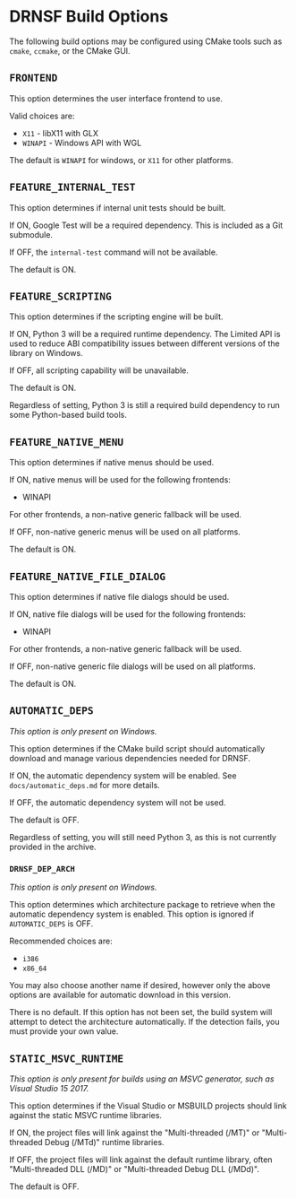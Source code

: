# DRNSF Build Options #
The following build options may be configured using CMake tools such as
`cmake`, `ccmake`, or the CMake GUI.

## `FRONTEND` ##
This option determines the user interface frontend to use.

Valid choices are:

 * `X11` - libX11 with GLX
 * `WINAPI` - Windows API with WGL

The default is `WINAPI` for windows, or `X11` for other platforms.

## `FEATURE_INTERNAL_TEST` ##
This option determines if internal unit tests should be built.

If ON, Google Test will be a required dependency. This is included as a
Git submodule.

If OFF, the `internal-test` command will not be available.

The default is ON.

## `FEATURE_SCRIPTING` ##
This option determines if the scripting engine will be built.

If ON, Python 3 will be a required runtime dependency. The Limited API
is used to reduce ABI compatibility issues between different versions
of the library on Windows.

If OFF, all scripting capability will be unavailable.

The default is ON.

Regardless of setting, Python 3 is still a required build dependency
to run some Python-based build tools.

## `FEATURE_NATIVE_MENU` ##
This option determines if native menus should be used.

If ON, native menus will be used for the following frontends:

 * WINAPI

For other frontends, a non-native generic fallback will be used.

If OFF, non-native generic menus will be used on all platforms.

The default is ON.

## `FEATURE_NATIVE_FILE_DIALOG` ##
This option determines if native file dialogs should be used.

If ON, native file dialogs will be used for the following frontends:

 * WINAPI

For other frontends, a non-native generic fallback will be used.

If OFF, non-native generic file dialogs will be used on all platforms.

The default is ON.

## `AUTOMATIC_DEPS` ##
_This option is only present on Windows._

This option determines if the CMake build script should automatically
download and manage various dependencies needed for DRNSF.

If ON, the automatic dependency system will be enabled. See
`docs/automatic_deps.md` for more details.

If OFF, the automatic dependency system will not be used.

The default is OFF.

Regardless of setting, you will still need Python 3, as this is not
currently provided in the archive.

### `DRNSF_DEP_ARCH` ###
_This option is only present on Windows._

This option determines which architecture package to retrieve when the
automatic dependency system is enabled. This option is ignored if
`AUTOMATIC_DEPS` is OFF.

Recommended choices are:

 * `i386`
 * `x86_64`

You may also choose another name if desired, however only the above
options are available for automatic download in this version.

There is no default. If this option has not been set, the build system
will attempt to detect the architecture automatically. If the detection
fails, you must provide your own value.

## `STATIC_MSVC_RUNTIME` ##
_This option is only present for builds using an MSVC generator, such as
Visual Studio 15 2017._

This option determines if the Visual Studio or MSBUILD projects should
link against the static MSVC runtime libraries.

If ON, the project files will link against the "Multi-threaded (/MT)" or
"Multi-threaded Debug (/MTd)" runtime libraries.

If OFF, the project files will link against the default runtime library,
often "Multi-threaded DLL (/MD)" or "Multi-threaded Debug DLL (/MDd)".

The default is OFF.
